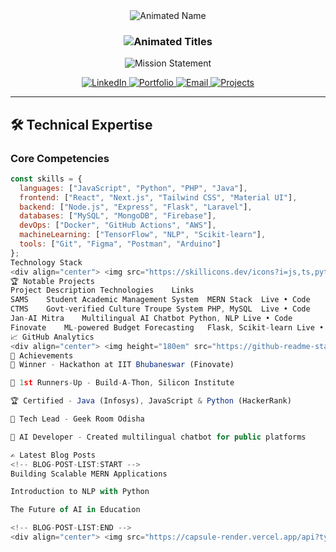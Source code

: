 <div align="center">
  <img src="https://readme-typing-svg.demolab.com?font=Fira+Code&size=40&duration=3000&pause=500&color=4AF626&center=true&vCenter=true&width=600&height=80&lines=Nishant+Sankar+Swain" alt="Animated Name"/>
  
  <h3>
    <img src="https://readme-typing-svg.demolab.com?font=Fira+Code&size=20&duration=2500&pause=1000&color=20F6D8&center=true&vCenter=true&width=600&lines=Full+Stack+Developer;AI%2FML+Engineer;Tech+Educator;Open+Source+Contributor" alt="Animated Titles"/>
  </h3>
  
  <p>
    <img src="https://readme-typing-svg.demolab.com?font=Fira+Code&size=14&duration=3000&pause=1500&color=A9FEF7&center=true&vCenter=true&width=800&lines=Building+scalable+solutions+at+the+intersection+of+code+and+creativity;Passionate+about+mentoring+the+next+generation+of+developers;Turning+complex+problems+into+elegant+solutions" alt="Mission Statement"/>
  </p>
  
  <div>
    <a href="https://www.linkedin.com/in/nishant-sankar-swain-1abb71246/">
      <img src="https://img.shields.io/badge/LinkedIn-0A66C2?style=for-the-badge&logo=linkedin&logoColor=white" alt="LinkedIn"/>
    </a>
    <a href="https://www.nishantsankar.online/">
      <img src="https://img.shields.io/badge/Portfolio-4285F4?style=for-the-badge&logo=google-chrome&logoColor=white" alt="Portfolio"/>
    </a>
    <a href="mailto:nishant.sankar2003@gmail.com">
      <img src="https://img.shields.io/badge/Email-EA4335?style=for-the-badge&logo=gmail&logoColor=white" alt="Email"/>
    </a>
    <a href="https://github.com/Nishant18S?tab=repositories">
      <img src="https://img.shields.io/badge/Projects-181717?style=for-the-badge&logo=github&logoColor=white" alt="Projects"/>
    </a>
  </div>
</div>

---

## 🛠 Technical Expertise

### Core Competencies
```javascript
const skills = {
  languages: ["JavaScript", "Python", "PHP", "Java"],
  frontend: ["React", "Next.js", "Tailwind CSS", "Material UI"],
  backend: ["Node.js", "Express", "Flask", "Laravel"],
  databases: ["MySQL", "MongoDB", "Firebase"],
  devOps: ["Docker", "GitHub Actions", "AWS"],
  machineLearning: ["TensorFlow", "NLP", "Scikit-learn"],
  tools: ["Git", "Figma", "Postman", "Arduino"]
};
Technology Stack
<div align="center"> <img src="https://skillicons.dev/icons?i=js,ts,python,php,java,react,nextjs,nodejs,express,flask,laravel,mysql,mongodb,firebase,tensorflow,docker,aws,git,figma,postman,arduino&perline=11" alt="Tech Stack"/> </div>
🏆 Notable Projects
Project	Description	Technologies	Links
SAMS	Student Academic Management System	MERN Stack	Live • Code
CTMS	Govt-verified Culture Troupe System	PHP, MySQL	Live • Code
Jan-AI Mitra	Multilingual AI Chatbot	Python, NLP	Live • Code
Finovate	ML-powered Budget Forecasting	Flask, Scikit-learn	Live • Code
📈 GitHub Analytics
<div align="center"> <img height="180em" src="https://github-readme-stats.vercel.app/api?username=Nishant18S&show_icons=true&theme=github_dark&include_all_commits=true&count_private=true&hide_border=true" alt="GitHub Stats"/> <img height="180em" src="https://github-readme-stats.vercel.app/api/top-langs/?username=Nishant18S&layout=compact&theme=github_dark&hide_border=true&langs_count=8" alt="Top Languages"/> <img height="180em" src="https://streak-stats.demolab.com/?user=Nishant18S&theme=github-dark&hide_border=true" alt="GitHub Streak"/> </div><div align="center"> <img src="https://github-readme-activity-graph.vercel.app/graph?username=Nishant18S&theme=github-dark&hide_border=true&area=true" alt="Contribution Graph" width="90%"/> </div>
🏅 Achievements
🥇 Winner - Hackathon at IIT Bhubaneswar (Finovate)

🥈 1st Runners-Up - Build-A-Thon, Silicon Institute

🏆 Certified - Java (Infosys), JavaScript & Python (HackerRank)

📢 Tech Lead - Geek Room Odisha

🤖 AI Developer - Created multilingual chatbot for public platforms

✍️ Latest Blog Posts
<!-- BLOG-POST-LIST:START -->
Building Scalable MERN Applications

Introduction to NLP with Python

The Future of AI in Education

<!-- BLOG-POST-LIST:END -->
<div align="center"> <img src="https://capsule-render.vercel.app/api?type=waving&color=gradient&height=120&section=footer&animation=fadeIn" alt="Footer Wave"/> <p>Let's connect and build something amazing together!</p> <img src="https://komarev.com/ghpvc/?username=Nishant18S&label=Profile+Views&color=blueviolet&style=flat" alt="Profile Views"/> </div> ```
